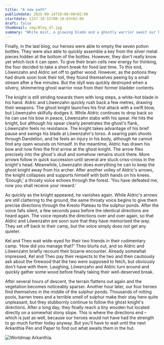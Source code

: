 ```yaml
---
title: "A new path"
publishdate: 2025-09-14T10:00:00+02:00
startdate: 1237-10-15T00:10:03+02:00
draft: false
thumbnail: img/Blog_47.jpg
summary: "White mist, a glowing blade and a ghostly warrior await our heroes this time. But the ensuing battle will not be in vain, as the warrior has valuable information for our friends. Find out what that is here:"
---
```


Finally, in the last blog, our heroes were able to empty the seven potion bottles. They were also able to quickly assemble a key from the silver metal pieces hidden at the bottom of the bottles. However, they don't really know yet which lock it can open. To give their brain cells new energy for thinking, the four decided to take a short break for food last time. To this end, Löwenzahn and Aldric set off to gather wood. However, as the potions they had drunk soon took their toll, they found themselves peeing by a small stream after a few minutes. But the idyll was quickly destroyed when a silvery, shimmering ghost warrior rose from their former bladder contents.

The knight is still striding towards them with long steps, a white-hot blade in his hand. Aldric and Löwenzahn quickly rush back a few metres, drawing their weapons. The ghost knight launches his first attack with a swift blow, but Löwenzahn skilfully dodges it. While Aldric continues to drop back so he can use his bow in peace, Löwenzahn stabs with his spear. He hits the knight, but although his spear clearly penetrates the ghost's flank, Löwenzahn feels no resistance. The knight takes advantage of his brief pause and swings his blade at Löwenzahn's torso. A searing pain shoots through Dandelion, and he feels an injury in his body, although he cannot find any open wounds on himself. In the meantime, Aldric has drawn his bow and now fires the first arrow at the ghost knight. The arrow flies precisely into the ghost's skull and somehow remains stuck there. More arrows follow in quick succession until several are stuck criss-cross in the knight's head. Meanwhile, Löwenzahn does everything he can to keep the ghost knight away from his archer. After another volley of Aldric's arrows, the knight collapses and supports himself with both hands on his knees. ‘Enough,’ a throaty voice echoes through the forest. ‘You have defeated me, now you shall receive your reward.’

As quickly as the knight appeared, he vanishes again. While Aldric's arrows are still clattering to the ground, the same throaty voice begins to give them precise directions through the Kresto Plateau to the sulphur ponds. After the voice falls silent, a few seconds pass before the identical directions are heard again. The voice repeats the directions over and over again, so that Aldric and Löwenzahn are soon sure that they have memorised the way. They set off back to their camp, but the voice simply does not get any quieter.

Kel and Theo wait wide-eyed for their two friends in their rudimentary camp. ‘How did you manage that?’ Theo blurts out, and so Aldric and Löwenzahn briefly recount their bizarre encounter. Already somewhat impressed, Kel and Theo pay their respects to the two and then cautiously ask about the firewood that the two were supposed to fetch, but obviously don't have with them. Laughing, Löwenzahn and Aldric turn around and quickly gather some wood before finally taking their well-deserved break.

After several hours of descent, the terrain flattens out again and the vegetation becomes noticeably sparser. Another hour later, our four heroes find themselves in the middle of the sulphur ponds. Thousands of rotting pools, barren trees and a terrible smell of sulphur make their stay here quite unpleasant, but they stubbornly continue to follow the ghost knight's directions. After a long day, they finally reach a tiny wooden hut located directly on a somewhat stony slope. This is where the directions end – which is just as well, because our heroes would not have had the strength to go much further today anyway. But you'll have to wait until the next Arkanthia Pen and Paper to find out what awaits them in the hut.

<div class="img-max center">
  <img class="img-fluid" title="Worldmap Arkanthia" alt="Worldmap Arkanthia." src="/img/Arkanthia_Full_Map_Kresto_Hochebene_Schwefelweihere.jpg" />
</div>
